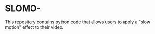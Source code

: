 # SLOMO-
This repository contains python code that allows users to apply a "slow motion" effect to their video.
